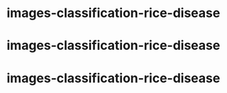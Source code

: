 # images-classification-rice-disease
# images-classification-rice-disease
# images-classification-rice-disease
